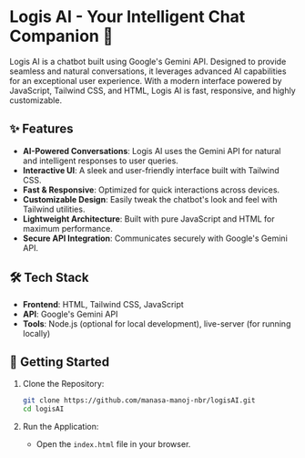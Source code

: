 # Logis AI - Your Intelligent Chat Companion 🤖

Logis AI is a chatbot built using Google's Gemini API. Designed to provide seamless and natural conversations, it leverages advanced AI capabilities for an exceptional user experience. With a modern interface powered by JavaScript, Tailwind CSS, and HTML, Logis AI is fast, responsive, and highly customizable.

## ✨ Features

- **AI-Powered Conversations**: Logis AI uses the Gemini API for natural and intelligent responses to user queries.
- **Interactive UI**: A sleek and user-friendly interface built with Tailwind CSS.
- **Fast & Responsive**: Optimized for quick interactions across devices.
- **Customizable Design**: Easily tweak the chatbot's look and feel with Tailwind utilities.
- **Lightweight Architecture**: Built with pure JavaScript and HTML for maximum performance.
- **Secure API Integration**: Communicates securely with Google's Gemini API.

## 🛠️ Tech Stack

- **Frontend**: HTML, Tailwind CSS, JavaScript
- **API**: Google's Gemini API
- **Tools**: Node.js (optional for local development), live-server (for running locally)

## 🚀 Getting Started

1. Clone the Repository:

   ```bash
   git clone https://github.com/manasa-manoj-nbr/logisAI.git
   cd logisAI
   ```
3. Run the Application:

   - Open the `index.html` file in your browser.


